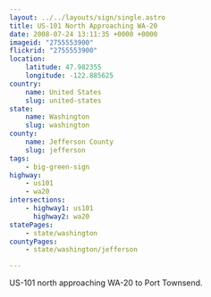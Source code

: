 ```yaml
---
layout: ../../layouts/sign/single.astro
title: US-101 North Approaching WA-20
date: 2008-07-24 13:11:35 +0000 +0000
imageid: "2755553900"
flickrid: "2755553900"
location:
    latitude: 47.982355
    longitude: -122.885625
country:
    name: United States
    slug: united-states
state:
    name: Washington
    slug: washington
county:
    name: Jefferson County
    slug: jefferson
tags:
    - big-green-sign
highway:
    - us101
    - wa20
intersections:
    - highway1: us101
      highway2: wa20
statePages:
    - state/washington
countyPages:
    - state/washington/jefferson

---
```

US-101 north approaching WA-20 to Port Townsend.